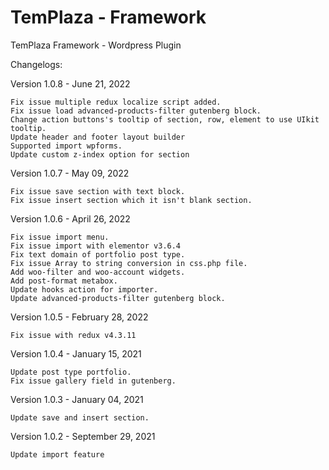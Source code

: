 # TemPlaza - Framework
 TemPlaza Framework - Wordpress Plugin

Changelogs:

Version 1.0.8 - June 21, 2022
    
    Fix issue multiple redux localize script added.
    Fix issue load advanced-products-filter gutenberg block.
    Change action buttons's tooltip of section, row, element to use UIkit tooltip.
    Update header and footer layout builder
    Supported import wpforms.
    Update custom z-index option for section

Version 1.0.7 - May 09, 2022
    
    Fix issue save section with text block.
    Fix issue insert section which it isn't blank section.

Version 1.0.6 - April 26, 2022

    Fix issue import menu.
    Fix issue import with elementor v3.6.4
    Fix text domain of portfolio post type.
    Fix issue Array to string conversion in css.php file.
    Add woo-filter and woo-account widgets.
    Add post-format metabox.
    Update hooks action for importer.
    Update advanced-products-filter gutenberg block.
    
Version 1.0.5 - February 28, 2022

    Fix issue with redux v4.3.11

Version 1.0.4 - January 15, 2021
    
    Update post type portfolio.
    Fix issue gallery field in gutenberg.

Version 1.0.3 - January 04, 2021
    
    Update save and insert section.

Version 1.0.2 - September 29, 2021
    
    Update import feature
